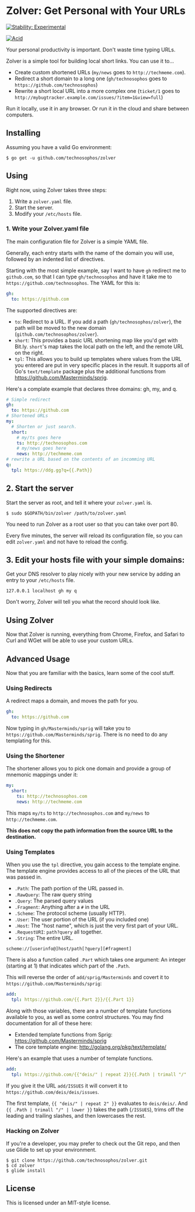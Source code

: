 # Zolver: Get Personal with Your URLs
[![Stability: Experimental](https://masterminds.github.io/stability/experimental.svg)](https://masterminds.github.io/stability/experimental.html)

[![Acid](https://img.shields.io/badge/Acid-Pass-brightgreen.svg)](http://13.93.153.49:7744/log/technosophos/zolver)


Your personal productivity is important. Don't waste time typing URLs.

Zolver is a simple tool for building local short links. You can use it
to...

- Create custom shortened URLs (`my/news` goes to `http://techmeme.com`).
- Redirect a short domain to a long one (`gh/technosophos` goes to
  `https://github.com/technosophos`)
- Rewrite a short local URL into a more complex one (`ticket/1` goes to
  `http://mybugtracker.example.com/issues/?item=1&view=full`)

Run it locally, use it in any browser. Or run it in the cloud and share
between computers.

## Installing

Assuming you have a valid Go environment:

```
$ go get -u github.com/technosophos/zolver
```

## Using

Right now, using Zolver takes three steps:

1. Write a `zolver.yaml` file.
2. Start the server.
3. Modify your `/etc/hosts` file.

### 1. Write your Zolver.yaml file

The main configuration file for Zolver is a simple YAML file.

Generally, each entry starts with the name of the domain you will use,
followed by an indented list of directives.

Starting with the most simple example, say I want to have `gh` redirect
me to `github.com`, so that I can type `gh/technosophos` and have it
take me to `https://github.com/technosophos`. The YAML for this is:

```yaml
gh:
  to: https://github.com
```

The supported directives are:

* `to`: Redirect to a URL. If you add a path (`gh/technosophos/zolver`),
  the path will be moved to the new domain
  (`github.com/technosophos/zolver`).
* `short`: This provides a basic URL shortening map like you'd get with
  Bit.ly. `short`'s map takes the local path on the left, and the remote
  URL on the right.
* `tpl`: This allows you to build up templates where values from the URL
  you entered are put in very specific places in the result. It
  supports all of Go's `text/template` package plus the additional
  functions from https://github.com/Masterminds/sprig.

Here's a complate example that declares three domains: gh, my, and q.

```yaml
# Simple redirect
gh:
  to: https://github.com
# Shortened URLs
my:
  # Shorten or just search.
  short:
    # my/ts goes here
    ts: http://technosophos.com
    # my/news goes here
    news: http://techmeme.com
# rewrite a URL based on the contents of an incomming URL
q:
  tpl: https://ddg.gg?q={{.Path}}
```

## 2. Start the server

Start the server as root, and tell it where your `zolver.yaml` is.

```
$ sudo $GOPATH/bin/zolver /path/to/zolver.yaml
```

You need to run Zolver as a root user so that you can take over port 80.

Every five minutes, the server will reload its configuration file, so
you can edit `zolver.yaml` and not have to reload the config.

## 3. Edit your hosts file with your simple domains:

Get your DNS resolver to play nicely with your new service by adding
an entry to your `/etc/hosts` file.

```
127.0.0.1 localhost gh my q
```

Don't worry, Zolver will tell you what the record should look like.

## Using Zolver

Now that Zolver is running, everything from Chrome, Firefox, and Safari
to Curl and WGet will be able to use your custom URLs.

## Advanced Usage

Now that you are familiar with the basics, learn some of the cool stuff.

### Using Redirects

A redirect maps a domain, and moves the path for you.

```yaml
gh:
  to: https://github.com
```

Now typing in `gh/Masterminds/sprig` will take you to
`https://github.com/Masterminds/sprig`. There is no need to do any
templating for this.

### Using the Shortener

The shortener allows you to pick one domain and provide a group of
mnemonic mappings under it:

```yaml
my:
  short:
    ts: http://technosophos.com
    news: http://techmeme.com
```

This maps `my/ts` to `http://technosophos.com` and `my/news` to
`http://techmeme.com`.

**This does not copy the path information from the source URL to the
destination.**

### Using Templates

When you use the `tpl` directive, you gain access to the template
engine. The template engine provides access to all of the pieces of the
URL that was passed in.

* `.Path`: The path portion of the URL passed in.
* `.RawQuery`: The raw query string
* `.Query`: The parsed query values
* `.Fragment`: Anything after a `#` in the URL
* `.Scheme`: The protocol scheme (usually HTTP).
* `.User`: The user portion of the URL (if you included one)
* `.Host`: The "host name", which is just the very first part of your
  URL.
* `.RequestURI`: `path?query` all together.
* `.String`: The entire URL.

```
scheme://[userinfo@]host/path[?query][#fragment]
```

There is also a function called `.Part` which takes one argument: An
integer (starting at 1) that indicates which part of the `.Path`.

This will reverse the order of `add/sprig/Masterminds` and covert it to
`https://github.com/Masterminds/sprig`:

```yaml
add:
  tpl: https://github.com/{{.Part 2}}/{{.Part 1}}
```

Along with those variables, there are a number of template functions
available to you, as well as some control structures. You may find
documentation for all of these here:

* Extended template functions from Sprig: https://github.com/Masterminds/sprig
* The core template engine: http://golang.org/pkg/text/template/

Here's an example that uses a number of template functions.

```yaml
add:
  tpl: https://github.com/{{"deis/" | repeat 2}}{{.Path | trimall "/" | lower}}
```

If you give it the URL `add/ISSUES` it will convert it to
`https://github.com/deis/deis/issues`.

The first template, `{{ "deis/" | repeat 2" }}` evaluates to
`deis/deis/`. And `{{ .Path | trimall "/" | lower }}` takes the path
(`/ISSUES`), trims off the leading and trailing slashes, and then
lowercases the rest.

### Hacking on Zolver

If you're a developer, you may prefer to check out the Git repo, and
then use Glide to set up your environment.

```
$ git clone https://github.com/technosophos/zolver.git
$ cd zolver
$ glide install
```

## License

This is licensed under an MIT-style license.
